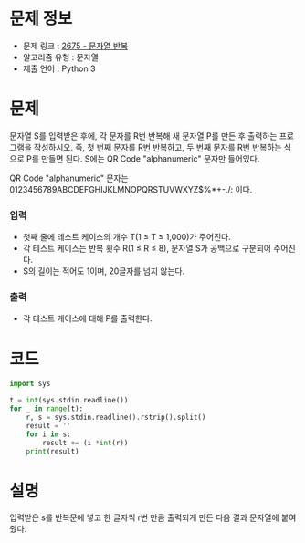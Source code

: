 # 문제 정보
- 문제 링크 : [2675 - 문자열 반복](https://www.acmicpc.net/problem/2675)
- 알고리즘 유형 : 문자열
- 제출 언어 : Python 3

# 문제
문자열 S를 입력받은 후에, 각 문자를 R번 반복해 새 문자열 P를 만든 후 출력하는 프로그램을 작성하시오. 즉, 첫 번째 문자를 R번 반복하고, 두 번째 문자를 R번 반복하는 식으로 P를 만들면 된다. S에는 QR Code "alphanumeric" 문자만 들어있다.

QR Code "alphanumeric" 문자는 0123456789ABCDEFGHIJKLMNOPQRSTUVWXYZ\$%*+-./: 이다.

### 입력
- 첫째 줄에 테스트 케이스의 개수 T(1 ≤ T ≤ 1,000)가 주어진다.
- 각 테스트 케이스는 반복 횟수 R(1 ≤ R ≤ 8), 문자열 S가 공백으로 구분되어 주어진다.
- S의 길이는 적어도 1이며, 20글자를 넘지 않는다.

### 출력
- 각 테스트 케이스에 대해 P를 출력한다.

# 코드
```python
import sys

t = int(sys.stdin.readline())
for _ in range(t):
    r, s = sys.stdin.readline().rstrip().split()
    result = ''
    for i in s:
        result += (i *int(r))
    print(result)
```

# 설명
입력받은 s를 반복문에 넣고 한 글자씩 r번 만큼 출력되게 만든 다음 결과 문자열에 붙여줬다.
